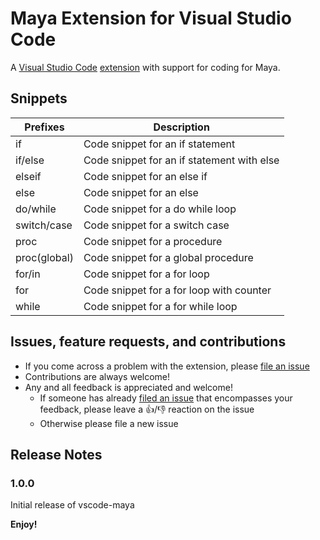 # Maya Extension for Visual Studio Code

A [Visual Studio Code](https://code.visualstudio.com/) [extension](https://marketplace.visualstudio.com/VSCode) with support for coding for Maya.

## Snippets

|Prefixes|Description|
|--------|-----------|
|if|Code snippet for an if statement|
|if/else|Code snippet for an if statement with else|
|elseif|Code snippet for an else if|
|else|Code snippet for an else|
|do/while|Code snippet for a do while loop|
|switch/case|Code snippet for a switch case|
|proc|Code snippet for a procedure|
|proc(global)|Code snippet for a global procedure|
|for/in|Code snippet for a for loop|
|for|Code snippet for a for loop with counter|
|while|Code snippet for a for while loop|

## Issues, feature requests, and contributions

* If you come across a problem with the extension, please [file an issue](https://github.com/artbycrunk/vscode-maya)
* Contributions are always welcome!
* Any and all feedback is appreciated and welcome!
  - If someone has already [filed an issue](https://github.com/artbycrunk/vscode-maya) that encompasses your feedback, please leave a 👍/👎 reaction on the issue
  - Otherwise please file a new issue

## Release Notes

### 1.0.0

Initial release of vscode-maya

**Enjoy!**
